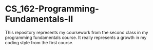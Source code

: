 # CS_162-Programming-Fundamentals-II

This repository represents my coursework from the second class in my programming fundamentals course. It really represents a growth in my coding style from the first course.
